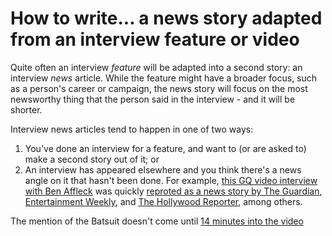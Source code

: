 # How to write... a news story adapted from an interview feature or video

Quite often an interview *feature* will be adapted into a second story: an interview *news* article. While the feature might have a broader focus, such as a person's career or campaign, the news story will focus on the most newsworthy thing that the person said in the interview - and it will be shorter.

Interview news articles tend to happen in one of two ways: 

1. You've done an interview for a feature, and want to (or are asked to) make a second story out of it; or
2. An interview has appeared elsewhere and you think there's a news angle on it that hasn't been done. For example, [this GQ video interview with Ben Affleck](https://www.youtube.com/watch?v=gv8LLEmMu-M) was quickly [reproted as a news story by The Guardian](https://www.theguardian.com/film/2025/apr/18/ben-affleck-says-he-hated-horrendous-batman-suit-batsuit), [Entertainment Weekly](https://ew.com/batman-ben-affleck-says-batsuit-horrendous-sweaty-11717264), and [The Hollywood Reporter](https://www.hollywoodreporter.com/movies/movie-news/ben-affleck-batsuit-horrendous-to-wear-batman-1236194540/), among others.

The mention of the Batsuit doesn't come until [14 minutes into the video](https://www.youtube.com/watch?v=gv8LLEmMu-M&t=829s)
